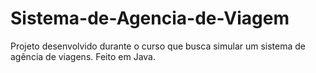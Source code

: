 # Sistema-de-Agencia-de-Viagem
Projeto desenvolvido durante o curso que busca simular um sistema de agência de viagens. Feito em Java.
